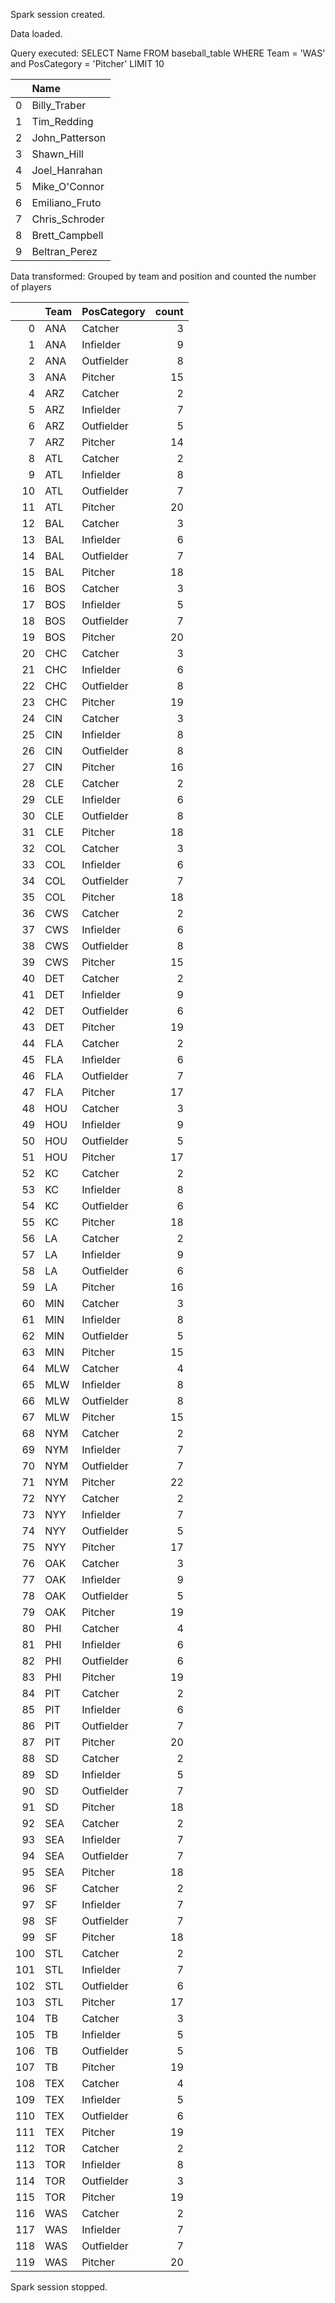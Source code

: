 Spark session created.

Data loaded.

Query executed: SELECT Name FROM baseball_table WHERE Team = 'WAS' and PosCategory = 'Pitcher' LIMIT 10

|    | Name           |
|---:|:---------------|
|  0 | Billy_Traber   |
|  1 | Tim_Redding    |
|  2 | John_Patterson |
|  3 | Shawn_Hill     |
|  4 | Joel_Hanrahan  |
|  5 | Mike_O'Connor  |
|  6 | Emiliano_Fruto |
|  7 | Chris_Schroder |
|  8 | Brett_Campbell |
|  9 | Beltran_Perez  |

Data transformed: Grouped by team and position and counted the number of players

|     | Team   | PosCategory   |   count |
|----:|:-------|:--------------|--------:|
|   0 | ANA    | Catcher       |       3 |
|   1 | ANA    | Infielder     |       9 |
|   2 | ANA    | Outfielder    |       8 |
|   3 | ANA    | Pitcher       |      15 |
|   4 | ARZ    | Catcher       |       2 |
|   5 | ARZ    | Infielder     |       7 |
|   6 | ARZ    | Outfielder    |       5 |
|   7 | ARZ    | Pitcher       |      14 |
|   8 | ATL    | Catcher       |       2 |
|   9 | ATL    | Infielder     |       8 |
|  10 | ATL    | Outfielder    |       7 |
|  11 | ATL    | Pitcher       |      20 |
|  12 | BAL    | Catcher       |       3 |
|  13 | BAL    | Infielder     |       6 |
|  14 | BAL    | Outfielder    |       7 |
|  15 | BAL    | Pitcher       |      18 |
|  16 | BOS    | Catcher       |       3 |
|  17 | BOS    | Infielder     |       5 |
|  18 | BOS    | Outfielder    |       7 |
|  19 | BOS    | Pitcher       |      20 |
|  20 | CHC    | Catcher       |       3 |
|  21 | CHC    | Infielder     |       6 |
|  22 | CHC    | Outfielder    |       8 |
|  23 | CHC    | Pitcher       |      19 |
|  24 | CIN    | Catcher       |       3 |
|  25 | CIN    | Infielder     |       8 |
|  26 | CIN    | Outfielder    |       8 |
|  27 | CIN    | Pitcher       |      16 |
|  28 | CLE    | Catcher       |       2 |
|  29 | CLE    | Infielder     |       6 |
|  30 | CLE    | Outfielder    |       8 |
|  31 | CLE    | Pitcher       |      18 |
|  32 | COL    | Catcher       |       3 |
|  33 | COL    | Infielder     |       6 |
|  34 | COL    | Outfielder    |       7 |
|  35 | COL    | Pitcher       |      18 |
|  36 | CWS    | Catcher       |       2 |
|  37 | CWS    | Infielder     |       6 |
|  38 | CWS    | Outfielder    |       8 |
|  39 | CWS    | Pitcher       |      15 |
|  40 | DET    | Catcher       |       2 |
|  41 | DET    | Infielder     |       9 |
|  42 | DET    | Outfielder    |       6 |
|  43 | DET    | Pitcher       |      19 |
|  44 | FLA    | Catcher       |       2 |
|  45 | FLA    | Infielder     |       6 |
|  46 | FLA    | Outfielder    |       7 |
|  47 | FLA    | Pitcher       |      17 |
|  48 | HOU    | Catcher       |       3 |
|  49 | HOU    | Infielder     |       9 |
|  50 | HOU    | Outfielder    |       5 |
|  51 | HOU    | Pitcher       |      17 |
|  52 | KC     | Catcher       |       2 |
|  53 | KC     | Infielder     |       8 |
|  54 | KC     | Outfielder    |       6 |
|  55 | KC     | Pitcher       |      18 |
|  56 | LA     | Catcher       |       2 |
|  57 | LA     | Infielder     |       9 |
|  58 | LA     | Outfielder    |       6 |
|  59 | LA     | Pitcher       |      16 |
|  60 | MIN    | Catcher       |       3 |
|  61 | MIN    | Infielder     |       8 |
|  62 | MIN    | Outfielder    |       5 |
|  63 | MIN    | Pitcher       |      15 |
|  64 | MLW    | Catcher       |       4 |
|  65 | MLW    | Infielder     |       8 |
|  66 | MLW    | Outfielder    |       8 |
|  67 | MLW    | Pitcher       |      15 |
|  68 | NYM    | Catcher       |       2 |
|  69 | NYM    | Infielder     |       7 |
|  70 | NYM    | Outfielder    |       7 |
|  71 | NYM    | Pitcher       |      22 |
|  72 | NYY    | Catcher       |       2 |
|  73 | NYY    | Infielder     |       7 |
|  74 | NYY    | Outfielder    |       5 |
|  75 | NYY    | Pitcher       |      17 |
|  76 | OAK    | Catcher       |       3 |
|  77 | OAK    | Infielder     |       9 |
|  78 | OAK    | Outfielder    |       5 |
|  79 | OAK    | Pitcher       |      19 |
|  80 | PHI    | Catcher       |       4 |
|  81 | PHI    | Infielder     |       6 |
|  82 | PHI    | Outfielder    |       6 |
|  83 | PHI    | Pitcher       |      19 |
|  84 | PIT    | Catcher       |       2 |
|  85 | PIT    | Infielder     |       6 |
|  86 | PIT    | Outfielder    |       7 |
|  87 | PIT    | Pitcher       |      20 |
|  88 | SD     | Catcher       |       2 |
|  89 | SD     | Infielder     |       5 |
|  90 | SD     | Outfielder    |       7 |
|  91 | SD     | Pitcher       |      18 |
|  92 | SEA    | Catcher       |       2 |
|  93 | SEA    | Infielder     |       7 |
|  94 | SEA    | Outfielder    |       7 |
|  95 | SEA    | Pitcher       |      18 |
|  96 | SF     | Catcher       |       2 |
|  97 | SF     | Infielder     |       7 |
|  98 | SF     | Outfielder    |       7 |
|  99 | SF     | Pitcher       |      18 |
| 100 | STL    | Catcher       |       2 |
| 101 | STL    | Infielder     |       7 |
| 102 | STL    | Outfielder    |       6 |
| 103 | STL    | Pitcher       |      17 |
| 104 | TB     | Catcher       |       3 |
| 105 | TB     | Infielder     |       5 |
| 106 | TB     | Outfielder    |       5 |
| 107 | TB     | Pitcher       |      19 |
| 108 | TEX    | Catcher       |       4 |
| 109 | TEX    | Infielder     |       5 |
| 110 | TEX    | Outfielder    |       6 |
| 111 | TEX    | Pitcher       |      19 |
| 112 | TOR    | Catcher       |       2 |
| 113 | TOR    | Infielder     |       8 |
| 114 | TOR    | Outfielder    |       3 |
| 115 | TOR    | Pitcher       |      19 |
| 116 | WAS    | Catcher       |       2 |
| 117 | WAS    | Infielder     |       7 |
| 118 | WAS    | Outfielder    |       7 |
| 119 | WAS    | Pitcher       |      20 |

Spark session stopped.

